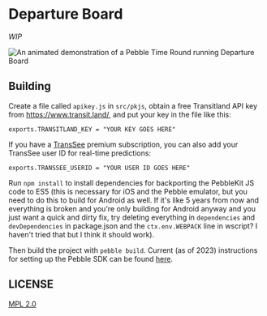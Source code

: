 # Departure Board

*WIP*

![An animated demonstration of a Pebble Time Round running Departure Board](resources/departure_board.gif)

## Building

Create a file called `apikey.js` in `src/pkjs`, obtain a free Transitland API key from https://www.transit.land/, and put your key in the file like this:

    exports.TRANSITLAND_KEY = "YOUR KEY GOES HERE"

If you have a [TransSee](https://transsee.ca) premium subscription, you can also add your TransSee user ID for real-time predictions:

    exports.TRANSSEE_USERID = "YOUR USER ID GOES HERE"

Run `npm install` to install dependencies for backporting the PebbleKit JS code to ES5 (this is necessary for iOS and the Pebble emulator, but you need to do this to build for Android as well. If it's like 5 years from now and everything is broken and you're only building for Android anyway and you just want a quick and dirty fix, try deleting everything in `dependencies` and `devDependencies` in package.json and the `ctx.env.WEBPACK` line in wscript? I haven't tried that but I think it should work).

Then build the project with `pebble build`. Current (as of 2023) instructions for setting up the Pebble SDK can be found [here](https://github.com/andyburris/pebble-setup).

## LICENSE

[MPL 2.0](LICENSE.txt)